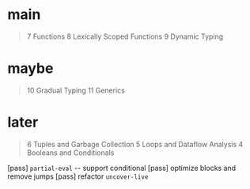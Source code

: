 # main

> 7 Functions
> 8 Lexically Scoped Functions
> 9 Dynamic Typing

# maybe

> 10 Gradual Typing
> 11 Generics

# later

> 6 Tuples and Garbage Collection
> 5 Loops and Dataflow Analysis
> 4 Booleans and Conditionals

[pass] `partial-eval` -- support conditional
[pass] optimize blocks and remove jumps
[pass] refactor `uncover-live`
